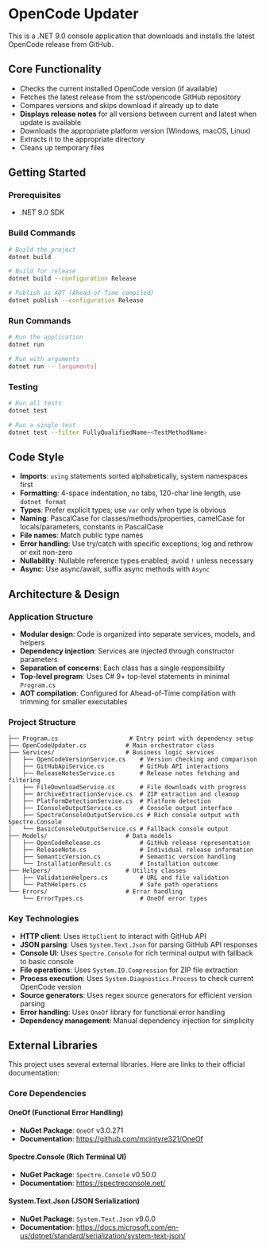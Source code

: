 # OpenCode Updater

This is a .NET 9.0 console application that downloads and installs the latest OpenCode release from GitHub.

## Core Functionality

- Checks the current installed OpenCode version (if available)
- Fetches the latest release from the sst/opencode GitHub repository
- Compares versions and skips download if already up to date
- **Displays release notes** for all versions between current and latest when update is available
- Downloads the appropriate platform version (Windows, macOS, Linux)
- Extracts it to the appropriate directory
- Cleans up temporary files

## Getting Started

### Prerequisites

- .NET 9.0 SDK

### Build Commands

```bash
# Build the project
dotnet build

# Build for release
dotnet build --configuration Release

# Publish as AOT (Ahead-of-Time compiled)
dotnet publish --configuration Release
```

### Run Commands

```bash
# Run the application
dotnet run

# Run with arguments
dotnet run -- [arguments]
```

### Testing

```bash
# Run all tests
dotnet test

# Run a single test
dotnet test --filter FullyQualifiedName~<TestMethodName>
```

## Code Style

- **Imports**: `using` statements sorted alphabetically, system namespaces first
- **Formatting**: 4-space indentation, no tabs, 120-char line length, use `dotnet format`
- **Types**: Prefer explicit types; use `var` only when type is obvious
- **Naming**: PascalCase for classes/methods/properties, camelCase for locals/parameters, constants in PascalCase
- **File names**: Match public type names
- **Error handling**: Use try/catch with specific exceptions; log and rethrow or exit non-zero
- **Nullability**: Nullable reference types enabled; avoid `!` unless necessary
- **Async**: Use async/await, suffix async methods with `Async`

## Architecture & Design

### Application Structure

- **Modular design**: Code is organized into separate services, models, and helpers
- **Dependency injection**: Services are injected through constructor parameters
- **Separation of concerns**: Each class has a single responsibility
- **Top-level program**: Uses C# 9+ top-level statements in minimal `Program.cs`
- **AOT compilation**: Configured for Ahead-of-Time compilation with trimming for smaller executables

### Project Structure

```
├── Program.cs                    # Entry point with dependency setup
├── OpenCodeUpdater.cs           # Main orchestrator class
├── Services/                    # Business logic services
│   ├── OpenCodeVersionService.cs    # Version checking and comparison
│   ├── GitHubApiService.cs          # GitHub API interactions
│   ├── ReleaseNotesService.cs       # Release notes fetching and filtering
│   ├── FileDownloadService.cs       # File downloads with progress
│   ├── ArchiveExtractionService.cs  # ZIP extraction and cleanup
│   ├── PlatformDetectionService.cs  # Platform detection
│   ├── IConsoleOutputService.cs     # Console output interface
│   ├── SpectreConsoleOutputService.cs # Rich console output with Spectre.Console
│   └── BasicConsoleOutputService.cs # Fallback console output
├── Models/                      # Data models
│   ├── OpenCodeRelease.cs           # GitHub release representation
│   ├── ReleaseNote.cs               # Individual release information
│   ├── SemanticVersion.cs           # Semantic version handling
│   └── InstallationResult.cs        # Installation outcome
├── Helpers/                     # Utility classes
│   ├── ValidationHelpers.cs         # URL and file validation
│   └── PathHelpers.cs               # Safe path operations
└── Errors/                      # Error handling
    └── ErrorTypes.cs                # OneOf error types
```

### Key Technologies

- **HTTP client**: Uses `HttpClient` to interact with GitHub API
- **JSON parsing**: Uses `System.Text.Json` for parsing GitHub API responses
- **Console UI**: Uses `Spectre.Console` for rich terminal output with fallback to basic console
- **File operations**: Uses `System.IO.Compression` for ZIP file extraction
- **Process execution**: Uses `System.Diagnostics.Process` to check current OpenCode version
- **Source generators**: Uses regex source generators for efficient version parsing
- **Error handling**: Uses `OneOf` library for functional error handling
- **Dependency management**: Manual dependency injection for simplicity

## External Libraries

This project uses several external libraries. Here are links to their official documentation:

### Core Dependencies

#### OneOf (Functional Error Handling)
- **NuGet Package**: `OneOf` v3.0.271
- **Documentation**: https://github.com/mcintyre321/OneOf

#### Spectre.Console (Rich Terminal UI)
- **NuGet Package**: `Spectre.Console` v0.50.0
- **Documentation**: https://spectreconsole.net/

#### System.Text.Json (JSON Serialization)
- **NuGet Package**: `System.Text.Json` v9.0.0
- **Documentation**: https://docs.microsoft.com/en-us/dotnet/standard/serialization/system-text-json/
